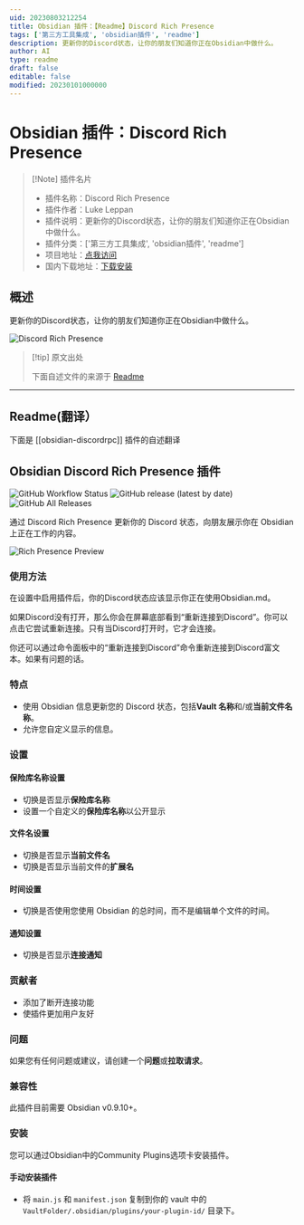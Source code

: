 ```yaml
---
uid: 20230803212254
title: Obsidian 插件：【Readme】Discord Rich Presence
tags: ['第三方工具集成', 'obsidian插件', 'readme']
description: 更新你的Discord状态，让你的朋友们知道你正在Obsidian中做什么。
author: AI
type: readme
draft: false
editable: false
modified: 20230101000000
---
```


# Obsidian 插件：Discord Rich Presence

> [!Note] 插件名片
> - 插件名称：Discord Rich Presence
> - 插件作者：Luke Leppan
> - 插件说明：更新你的Discord状态，让你的朋友们知道你正在Obsidian中做什么。
> - 插件分类：['第三方工具集成', 'obsidian插件', 'readme']
> - 项目地址：[点我访问](https://github.com/lukeleppan/obsidian-discordrpc)
> - 国内下载地址：[下载安装](https://pkmer.cn/products/plugin/pluginMarket/?obsidian-discordrpc)

## 概述

更新你的Discord状态，让你的朋友们知道你正在Obsidian中做什么。

![Discord Rich Presence](https://cdn.pkmer.cn/covers/obsidian-discordrpc.gif!pkmer)

> [!tip] 原文出处
> 
>下面自述文件的来源于 [Readme](https://ghproxy.net/https://raw.githubusercontent.com/lukeleppan/obsidian-discordrpc/master/README.md)
> 

---

## Readme(翻译）

下面是 [[obsidian-discordrpc]] 插件的自述翻译



## Obsidian Discord Rich Presence 插件

![GitHub Workflow Status](https://img.shields.io/github/workflow/status/lukeleppan/obsidian-discordrpc/Build%20Release?logo=github&style=for-the-badge) ![GitHub release (latest by date)](https://img.shields.io/github/v/release/lukeleppan/obsidian-discordrpc?style=for-the-badge) ![GitHub All Releases](https://img.shields.io/github/downloads/lukeleppan/obsidian-discordrpc/total?style=for-the-badge)

通过 Discord Rich Presence 更新你的 Discord 状态，向朋友展示你在 Obsidian 上正在工作的内容。

![Rich Presence Preview](https://raw.githubusercontent.com/lukeleppan/obsidian-discordrpc/master/assets/presence.gif)

### 使用方法

在设置中启用插件后，你的Discord状态应该显示你正在使用Obsidian.md。

如果Discord没有打开，那么你会在屏幕底部看到“重新连接到Discord”。你可以点击它尝试重新连接。只有当Discord打开时，它才会连接。

你还可以通过命令面板中的“重新连接到Discord”命令重新连接到Discord富文本。如果有问题的话。

### 特点

- 使用 Obsidian 信息更新您的 Discord 状态，包括**Vault 名称**和/或**当前文件名称**。
- 允许您自定义显示的信息。

### 设置

#### 保险库名称设置

- 切换是否显示**保险库名称**
- 设置一个自定义的**保险库名称**以公开显示

#### 文件名设置

- 切换是否显示**当前文件名**
- 切换是否显示当前文件的**扩展名**

#### 时间设置

- 切换是否使用您使用 Obsidian 的总时间，而不是编辑单个文件的时间。

#### 通知设置

- 切换是否显示**连接通知**

### 贡献者

- 添加了断开连接功能
- 使插件更加用户友好

### 问题

如果您有任何问题或建议，请创建一个**问题**或**拉取请求**。

### 兼容性

此插件目前需要 Obsidian v0.9.10+。

### 安装

您可以通过Obsidian中的Community Plugins选项卡安装插件。

#### 手动安装插件

- 将 `main.js` 和 `manifest.json` 复制到你的 vault 中的 `VaultFolder/.obsidian/plugins/your-plugin-id/` 目录下。



